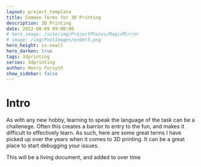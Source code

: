 ```yaml
---
layout: project_template
title: Common Terms for 3D Printing
description: 3D Printing
date: 2022-08-09 09:00:00
# hero_image: /site/img/ProjectPhotos/MagicMirror
# image: /img/PostImages/ender3.png
hero_height: is-small
hero_darken: true
tags: 3dprinting
series: 3dprinting
author: Henry Forsyth
show_sidebar: false
---
```


# Intro

As with any new hobby, learning to speak the language of the task can be a challenege. Often this creates a barrior to entry to the fun, and makes it difficult to effectively learn. As such, here are some great terms I have picked up over the years when it comes to 3D printing. It can be a great place to start debugging your issues.

This will be a living document, and added to over time

